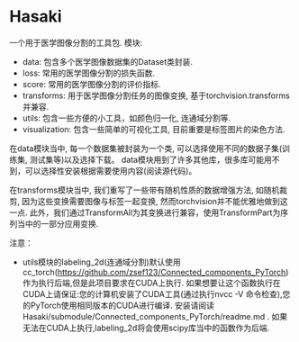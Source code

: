 # Hasaki

一个用于医学图像分割的工具包.
模块:
* data: 包含多个医学图像数据集的Dataset类封装.
* loss: 常用的医学图像分割的损失函数.
* score: 常用的医学图像分割的评价指标.
* transforms: 用于医学图像分割任务的图像变换, 基于torchvision.transforms并兼容.
* utils: 包含一些方便的小工具，如颜色归一化, 连通域分割等.
* visualization: 包含一些简单的可视化工具, 目前重要是标签图片的染色方法.
  
在data模块当中, 每一个数据集被封装为一个类, 可以选择使用不同的数据子集(训练集, 测试集等)以及选择下载。
data模块用到了许多其他库，很多库可能用不到，可以选择性安装根据需要使用内容(阅读源代码)。

在transforms模块当中, 我们重写了一些带有随机性质的数据增强方法, 如随机裁剪, 因为这些变换需要图像与标签一起变换, 然而torchvision并不能优雅地做到这一点.
此外，我们通过TransformAll为其变换进行兼容，使用TransformPart为序列当中的一部分应用变换.

注意：
* utils模块的labeling_2d(连通域分割)默认使用cc_torch(https://github.com/zsef123/Connected_components_PyTorch)作为执行后端,但是此项目要求在CUDA上执行. 如果想要让这个函数执行在CUDA上请保证:您的计算机安装了CUDA工具(通过执行nvcc -V 命令检查),您的PyTorch使用相同版本的CUDA进行编译. 安装请阅读Hasaki/submodule/Connected_components_PyTorch/readme.md . 如果无法在CUDA上执行,labeling_2d将会使用scipy库当中的函数作为后端.